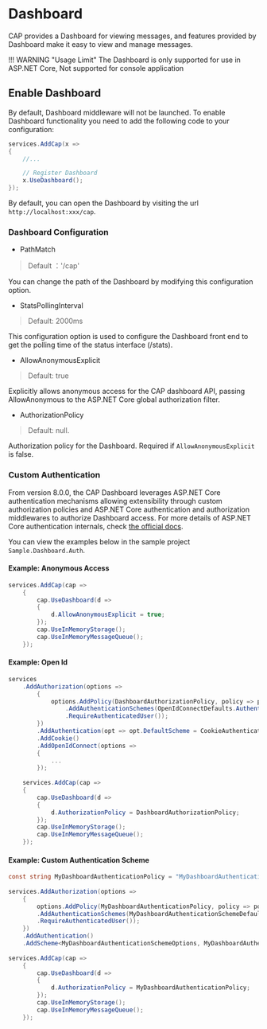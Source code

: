 # Dashboard

CAP provides a Dashboard for viewing messages, and features provided by Dashboard make it easy to view and manage messages.

!!! WARNING "Usage Limit"
    The Dashboard is only supported for use in ASP.NET Core, Not supported for console application
    
## Enable Dashboard

By default, Dashboard middleware will not be launched. To enable Dashboard functionality you need to add the following code to your configuration:

```C#
services.AddCap(x =>
{
    //...

    // Register Dashboard
    x.UseDashboard();
});
```

By default, you can open the Dashboard by visiting the url `http://localhost:xxx/cap`.

### Dashboard Configuration

* PathMatch

> Default ：'/cap'

You can change the path of the Dashboard by modifying this configuration option.

* StatsPollingInterval

> Default: 2000ms

This configuration option is used to configure the Dashboard front end to get the polling time of the status interface (/stats).

* AllowAnonymousExplicit

> Default: true

Explicitly allows anonymous access for the CAP dashboard API, passing AllowAnonymous to the ASP.NET Core global authorization filter.

* AuthorizationPolicy

> Default: null.

Authorization policy for the Dashboard. Required if `AllowAnonymousExplicit` is false.

###  Custom Authentication

From version 8.0.0, the CAP Dashboard leverages ASP.NET Core authentication mechanisms allowing extensibility through custom authorization policies and ASP.NET Core authentication and authorization middlewares to authorize Dashboard access. For more details of ASP.NET Core authentication internals, check [the official docs](https://learn.microsoft.com/en-us/aspnet/core/security/authentication/?view=aspnetcore-8.0).

You can view the examples below in the sample project `Sample.Dashboard.Auth`.

#### Example: Anonymous Access

```csharp
services.AddCap(cap =>
    {
        cap.UseDashboard(d =>
        {
            d.AllowAnonymousExplicit = true;
        });
        cap.UseInMemoryStorage();
        cap.UseInMemoryMessageQueue();
    });
```

#### Example: Open Id

```csharp
services
    .AddAuthorization(options =>
        { 
            options.AddPolicy(DashboardAuthorizationPolicy, policy => policy
                .AddAuthenticationSchemes(OpenIdConnectDefaults.AuthenticationScheme)
                .RequireAuthenticatedUser());
        })
        .AddAuthentication(opt => opt.DefaultScheme = CookieAuthenticationDefaults.AuthenticationScheme)
        .AddCookie()
        .AddOpenIdConnect(options =>
        {
            ...
        });
    
    services.AddCap(cap =>
    {
        cap.UseDashboard(d =>
        {
            d.AuthorizationPolicy = DashboardAuthorizationPolicy;
        });
        cap.UseInMemoryStorage();
        cap.UseInMemoryMessageQueue();
    });
```

#### Example: Custom Authentication Scheme

```csharp
const string MyDashboardAuthenticationPolicy = "MyDashboardAuthenticationPolicy";
    
services.AddAuthorization(options =>
    { 
        options.AddPolicy(MyDashboardAuthenticationPolicy, policy => policy
        .AddAuthenticationSchemes(MyDashboardAuthenticationSchemeDefaults.Scheme)
        .RequireAuthenticatedUser());
    })
    .AddAuthentication()
    .AddScheme<MyDashboardAuthenticationSchemeOptions, MyDashboardAuthenticationHandler>(MyDashboardAuthenticationSchemeDefaults.Scheme,null);
    
services.AddCap(cap =>
    {
        cap.UseDashboard(d =>
        {
            d.AuthorizationPolicy = MyDashboardAuthenticationPolicy;
        });
        cap.UseInMemoryStorage();
        cap.UseInMemoryMessageQueue();
    });
```
